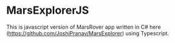 # MarsExplorerJS
This is javascript version of MarsRover app written in C# here (https://github.com/JoshiPranav/MarsExplorer) using Typescript.
